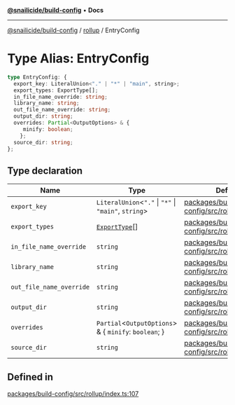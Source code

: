 [**@snailicide/build-config**](../../README.md) • **Docs**

---

[@snailicide/build-config](../../README.md) / [rollup](../README.md) / EntryConfig

# Type Alias: EntryConfig

```ts
type EntryConfig: {
  export_key: LiteralUnion<"." | "*" | "main", string>;
  export_types: ExportType[];
  in_file_name_override: string;
  library_name: string;
  out_file_name_override: string;
  output_dir: string;
  overrides: Partial<OutputOptions> & {
     minify: boolean;
    };
  source_dir: string;
};
```

## Type declaration

| Name | Type | Defined in |
| --- | --- | --- |
| `export_key` | `LiteralUnion`\<`"."` \| `"*"` \| `"main"`, `string`\> | [packages/build-config/src/rollup/index.ts:108](https://github.com/gbtunney/snailicide-monorepo/blob/master/packages/build-config/src/rollup/index.ts#L108) |
| `export_types` | [`ExportType`](ExportType.md)[] | [packages/build-config/src/rollup/index.ts:113](https://github.com/gbtunney/snailicide-monorepo/blob/master/packages/build-config/src/rollup/index.ts#L113) |
| `in_file_name_override` | `string` | [packages/build-config/src/rollup/index.ts:109](https://github.com/gbtunney/snailicide-monorepo/blob/master/packages/build-config/src/rollup/index.ts#L109) |
| `library_name` | `string` | [packages/build-config/src/rollup/index.ts:116](https://github.com/gbtunney/snailicide-monorepo/blob/master/packages/build-config/src/rollup/index.ts#L116) |
| `out_file_name_override` | `string` | [packages/build-config/src/rollup/index.ts:110](https://github.com/gbtunney/snailicide-monorepo/blob/master/packages/build-config/src/rollup/index.ts#L110) |
| `output_dir` | `string` | [packages/build-config/src/rollup/index.ts:115](https://github.com/gbtunney/snailicide-monorepo/blob/master/packages/build-config/src/rollup/index.ts#L115) |
| `overrides` | `Partial`\<`OutputOptions`\> & \{ `minify`: `boolean`; \} | [packages/build-config/src/rollup/index.ts:118](https://github.com/gbtunney/snailicide-monorepo/blob/master/packages/build-config/src/rollup/index.ts#L118) |
| `source_dir` | `string` | [packages/build-config/src/rollup/index.ts:114](https://github.com/gbtunney/snailicide-monorepo/blob/master/packages/build-config/src/rollup/index.ts#L114) |

## Defined in

[packages/build-config/src/rollup/index.ts:107](https://github.com/gbtunney/snailicide-monorepo/blob/master/packages/build-config/src/rollup/index.ts#L107)
